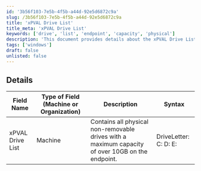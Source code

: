 ```yaml
---
id: '3b56f103-7e5b-4f5b-a44d-92e5d6872c9a'
slug: /3b56f103-7e5b-4f5b-a44d-92e5d6872c9a
title: 'xPVAL Drive List'
title_meta: 'xPVAL Drive List'
keywords: ['drive', 'list', 'endpoint', 'capacity', 'physical']
description: 'This document provides details about the xPVAL Drive List, including the type of field, a description of its purpose, and the syntax for its usage. It specifically focuses on physical non-removable drives with a maximum capacity of over 10GB on the endpoint.'
tags: ['windows']
draft: false
unlisted: false
---
```


## Details

| Field Name         | Type of Field (Machine or Organization) | Description                                                                                     | Syntax                     |
|--------------------|------------------------------------------|-------------------------------------------------------------------------------------------------|----------------------------|
| xPVAL Drive List   | Machine                                  | Contains all physical non-removable drives with a maximum capacity of over 10GB on the endpoint. | DriveLetter: C: D: E:      |

